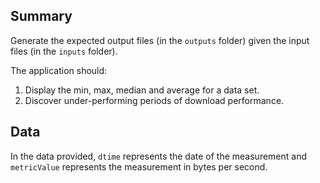 ## Summary

Generate the expected output files (in the `outputs` folder) given the input files (in the `inputs` folder).

The application should:
1. Display the min, max, median and average for a data set.
2. Discover under-performing periods of download performance.

## Data
In the data provided, `dtime` represents the date of the measurement and `metricValue` represents
the measurement in bytes per second.
